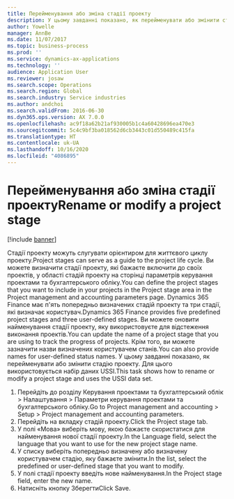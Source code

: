 ```yaml
---
title: Перейменування або зміна стадії проекту
description: У цьому завданні показано, як перейменувати або змінити стадію проекту.
author: Yowelle
manager: AnnBe
ms.date: 11/07/2017
ms.topic: business-process
ms.prod: ''
ms.service: dynamics-ax-applications
ms.technology: ''
audience: Application User
ms.reviewer: josaw
ms.search.scope: Operations
ms.search.region: Global
ms.search.industry: Service industries
ms.author: andchoi
ms.search.validFrom: 2016-06-30
ms.dyn365.ops.version: AX 7.0.0
ms.openlocfilehash: ac9f18a62b21af930005b1c4a60428696ea470e3
ms.sourcegitcommit: 5c4c9bf3ba018562d6cb3443c01d550489c415fa
ms.translationtype: HT
ms.contentlocale: uk-UA
ms.lasthandoff: 10/16/2020
ms.locfileid: "4086895"
---
```

# <a name="rename-or-modify-a-project-stage"></a><span data-ttu-id="f9674-103">Перейменування або зміна стадії проекту</span><span class="sxs-lookup"><span data-stu-id="f9674-103">Rename or modify a project stage</span></span>

[!include [banner](../../includes/banner.md)]

<span data-ttu-id="f9674-104">Стадії проекту можуть слугувати орієнтиром для життєвого циклу проекту.</span><span class="sxs-lookup"><span data-stu-id="f9674-104">Project stages can serve as a guide to the project life cycle.</span></span> <span data-ttu-id="f9674-105">Ви можете визначити стадії проекту, які бажаєте включити до своїх проектів, у області стадій проекту на сторінці параметрів керування проектами та бухгалтерського обліку.</span><span class="sxs-lookup"><span data-stu-id="f9674-105">You can define the project stages that you want to include in your projects in the Project stage area in the Project management and accounting parameters page.</span></span> <span data-ttu-id="f9674-106">Dynamics 365 Finance має п'ять попередньо визначених стадій проекту та три стадії, які визначає користувач.</span><span class="sxs-lookup"><span data-stu-id="f9674-106">Dynamics 365 Finance provides five predefined project stages and three user-defined stages.</span></span> <span data-ttu-id="f9674-107">Ви можете оновити найменування стадії проекту, яку використовуєте для відстеження виконання проектів.</span><span class="sxs-lookup"><span data-stu-id="f9674-107">You can update the name of a project stage that you are using to track the progress of projects.</span></span> <span data-ttu-id="f9674-108">Крім того, ви можете зазначити назви визначених користувачем станів.</span><span class="sxs-lookup"><span data-stu-id="f9674-108">You can also provide names for user-defined status names.</span></span> <span data-ttu-id="f9674-109">У цьому завданні показано, як перейменувати або змінити стадію проекту. Для цього використовується набір даних USSI.</span><span class="sxs-lookup"><span data-stu-id="f9674-109">This task shows how to rename or modify a project stage and uses the USSI data set.</span></span>

1. <span data-ttu-id="f9674-110">Перейдіть до розділу Керування проектами та бухгалтерський облік > Налаштування > Параметри керування проектами та бухгалтерського обліку.</span><span class="sxs-lookup"><span data-stu-id="f9674-110">Go to Project management and accounting > Setup > Project management and accounting parameters.</span></span>
2. <span data-ttu-id="f9674-111">Перейдіть на вкладку стадій проекту.</span><span class="sxs-lookup"><span data-stu-id="f9674-111">Click the Project stage tab.</span></span>
3. <span data-ttu-id="f9674-112">У полі «Мова» виберіть мову, якою бажаєте скористатися для найменування нової стадії проекту.</span><span class="sxs-lookup"><span data-stu-id="f9674-112">In the Language field, select the language that you want to use for the new project stage name.</span></span>
4. <span data-ttu-id="f9674-113">У списку виберіть попередньо визначену або визначену користувачем стадію, яку бажаєте змінити.</span><span class="sxs-lookup"><span data-stu-id="f9674-113">In the list, select the predefined or user-defined stage that you want to modify.</span></span> 
5. <span data-ttu-id="f9674-114">У полі стадії проекту введіть нове найменування.</span><span class="sxs-lookup"><span data-stu-id="f9674-114">In the Project stage field, enter the new name.</span></span>
6. <span data-ttu-id="f9674-115">Натисніть кнопку Зберегти</span><span class="sxs-lookup"><span data-stu-id="f9674-115">Click Save.</span></span>
